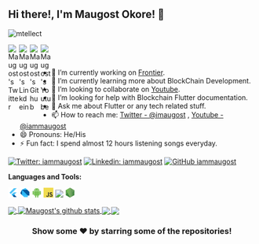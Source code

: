 ## Hi there!, I'm Maugost Okore! 👋

<p align="left"> <img src="https://komarev.com/ghpvc/?username=mtellect&label=Views&color=blue&style=plastic" alt="mtellect" /> </p>

<a href="https://twitter.com/imaugost">
  <img align="left" alt="Maugost's Twitter" width="22px" src="https://cdn.jsdelivr.net/npm/simple-icons@v3/icons/twitter.svg" />
</a>
<a href="https://linkedin.com/in/imthepk">
  <img align="left" alt="Maugost's Linkdein" width="22px" src="https://cdn.jsdelivr.net/npm/simple-icons@v3/icons/linkedin.svg" />
</a>
<a href="https://github.com/mtellect">
  <img align="left" alt="Maugost's Github" width="22px" src="https://cdn.jsdelivr.net/npm/simple-icons@v3/icons/github.svg" />
</a>
<a href="https://www.youtube.com/iammaugost/">
  <img align="left" alt="Maugost's Youtube" width="22px" src="https://cdn.jsdelivr.net/npm/simple-icons@v3/icons/youtube.svg" />
</a>

<br/>
<br/>



- 🔭 I’m currently working on [Frontier](https://frontier.xyz/).
- 🌱 I’m currently learning more about BlockChain Development.
- 👯 I’m looking to collaborate on [Youtube](https://youtube.com/iammaugost).
- 🤔 I’m looking for help with Blockchain Flutter documentation.
- 💬 Ask me about Flutter or any tech related stuff.
- 📫 How to reach me: [Twitter - @imaugost](https://twitter.com/imaugost) , [Youtube - @iammaugost](https://youtube.com/iammaugost)
- 😄 Pronouns: He/His
- ⚡ Fun fact: I spend almost 12 hours listening songs everyday.

[![Twitter: iammaugost](https://img.shields.io/twitter/follow/imaugost?style=social)](https://twitter.com/imaugost)
[![Linkedin: iammaugost](https://img.shields.io/badge/-iammaugost-blue?style=flat-square&logo=Linkedin&logoColor=white&link=linkedin.com/in/maugost-okore-a6a116179/)](linkedin.com/in/maugost-okore-a6a116179/)
[![GitHub iammaugost](https://img.shields.io/github/followers/mtellect?label=follow&style=social)](https://github.com/mtellect)


**Languages and Tools:**  

<code><img height="20" src="https://raw.githubusercontent.com/github/explore/80688e429a7d4ef2fca1e82350fe8e3517d3494d/topics/flutter/flutter.png"></code>
<code><img height="20" src="https://raw.githubusercontent.com/github/explore/80688e429a7d4ef2fca1e82350fe8e3517d3494d/topics/dart/dart.png"></code>
<code><img height="20" src="https://raw.githubusercontent.com/github/explore/80688e429a7d4ef2fca1e82350fe8e3517d3494d/topics/android/android.png"></code>
<code><img height="20" src="https://raw.githubusercontent.com/github/explore/80688e429a7d4ef2fca1e82350fe8e3517d3494d/topics/javascript/javascript.png"></code>
<code><img height="20" src="https://avatars.githubusercontent.com/u/1335026?s=200&v=4"></code>
<code><img height="20" src="https://raw.githubusercontent.com/github/explore/80688e429a7d4ef2fca1e82350fe8e3517d3494d/topics/nodejs/nodejs.png"></code>    


<a href="https://github.com/mtellect">
  <img align="center" src="https://github-readme-stats.vercel.app/api/top-langs/?username=mtellect&theme=light&hide_langs_below=1" />
</a>
<a href="https://github.com/mtellect">
 <img align="center" src="https://github-readme-stats.vercel.app/api?username=mtellect&show_icons=true&theme=light&line_height=27" alt="Maugost's github stats"/>
</a>
<a href="https://github.com/mtellect/Sew4me">
  <img align="center" src="https://github-readme-stats.vercel.app/api/pin/?username=mtellect&repo=Sew4me&theme=light" />

</a>
<a href="https://github.com/mtellect/AccessBank-Clone">
 <img align="center" src="https://github-readme-stats.vercel.app/api/pin/?username=mtellect&repo=AccessBank-Clone&theme=light" />
</a>

<div align="center">

### Show some ❤️ by starring some of the repositories!

</div>
